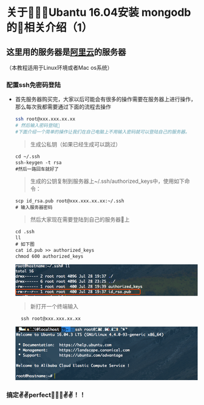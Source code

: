 # 关于Ubantu 16.04安装 mongodb的相关介绍（1）

## 这里用的服务器是[阿里云](https://common-buy.aliyun.com/?spm=5176.8142029.735711.10.3dbd6d3eBFK0G4&commodityCode=swas&request=%7B%22region%22:%22cn-beijing%22,%22image_type%22:%22appimage%22,%22app_image%22:%22b2542b3988834a378c67a8d7f11ad4de%22,%22version_type%22:%22version_2%22,%22order_num%22:1,%22ord_time%22:%2212:Month%22,%22auto_renew%22:false%7D#/buy)的服务器

（本教程适用于Linux环境或者Mac os系统）

### 配置ssh免密码登陆

- 首先服务器购买完，大家以后可能会有很多的操作需要在服务器上进行操作，那么每次我都需要通过下面的流程去操作

  ``` bash
  ssh root@xxx.xxx.xx.xx
  # 然后输入密码登陆
  #下面介绍一个简单的操作让我们在自己电脑上不用输入密码就可以登陆自己的服务器。

  ```

  > 生成公私钥（如果已经生成可以跳过）
    ``` shell
    cd ~/.ssh
    ssh-keygen -t rsa
    #然后一路回车就好了
    ```
  > 生成的公钥复制到服务器上~/.ssh/authorized_keys中，使用如下命令：
    ```shell
    scp id_rsa.pub root@xxx.xxx.xx.xx:~/.ssh
    # 输入服务器密码
    ```
  > 然后大家现在需要登陆到自己的服务器上
    ```shell
    cd .ssh
    ll
    # 如下图
    cat id.pub >> authorized_keys
    chmod 600 authorized_keys
    ```
    ![ssh1](./img/ssh1.png)
  > 新打开一个终端输入
    ```shell
      ssh root@xxx.xxx.xx.xx
    ```
    ![ss2](./img/ssh2.png)

### 搞定✌️✌️perfect✌️✌️！！